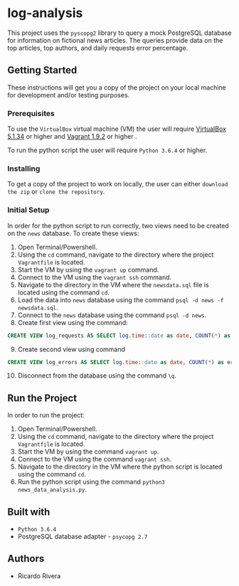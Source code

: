 # log-analysis
This project uses the `pyscopg2` library to query a mock PostgreSQL database for information on fictional news articles. 
The queries provide data on the top articles, top authors, and daily requests error percentage.

## Getting Started
These instructions will get you a copy of the project on your local machine for development and/or testing purposes.

### Prerequisites
To use the `VirtualBox` virtual machine (VM) the user will require [VirtualBox 5.1.34](https://www.virtualbox.org/wiki/Downloads)
or higher and [Vagrant 1.9.2](https://www.vagrantup.com/downloads.html) or higher . 

To run the python script the user will require `Python 3.6.4` or higher.

### Installing
To get a copy of the project to work on locally, the user can either `download the zip` or `clone the repository`.

### Initial Setup
In order for the python script to run correctly, two views need to be created on the `news` database. To create these views:
1) Open Terminal/Powershell.
2) Using the `cd` command, navigate to the directory where the project `Vagrantfile` is located.
3) Start the VM by using the `vagrant up` command.
4) Connect to the VM using the `vagrant ssh` command.
5) Navigate to the directory in the VM where the `newsdata.sql` file is located using the command `cd`.
6) Load the data into `news` database using the command `psql -d news -f newsdata.sql`.
7) Connect to the `news` database using the command `psql -d news`.
8) Create first view using the command: 
```sql
CREATE VIEW log_requests AS SELECT log.time::date as date, COUNT(*) as total FROM log GROUP BY log.time::date ORDER BY log.time::date;
```
9) Create second view using command
```sql
CREATE VIEW log_errors AS SELECT log.time::date as date, COUNT(*) as errors FROM log WHERE log.status != '200 OK' GROUP BY log.time::date  ORDER BY log.time::date;
```
10) Disconnect from the database using the command `\q`.

## Run the Project
In order to run the project:
1) Open Terminal/Powershell.
2) Using the `cd` command, navigate to the directory where the project `Vagrantfile` is located.
3) Start the VM by using the command `vagrant up`.
4) Connect to the VM using the command `vagrant ssh`.
5) Navigate to the directory in the VM where the python script is located using the command `cd`.
6) Run the python script using the command `python3 news_data_analysis.py`.

## Built with
* `Python 3.6.4`
* PostgreSQL database adapter - `psycopg 2.7`

## Authors
* Ricardo Rivera
